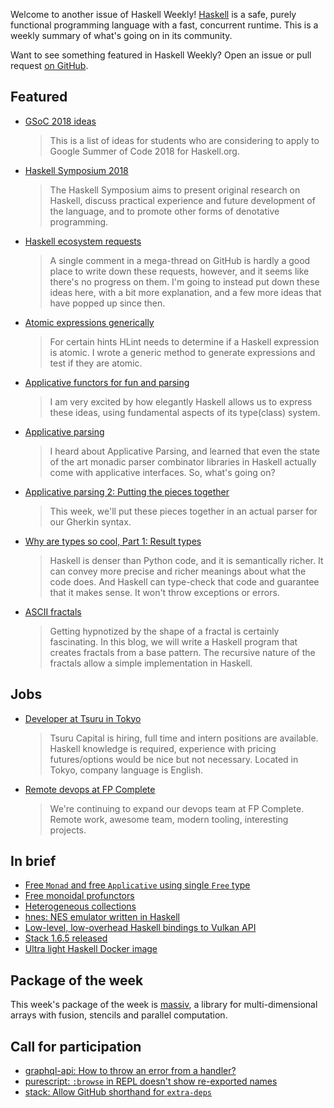 Welcome to another issue of Haskell Weekly!
[Haskell](https://www.haskell.org) is a safe, purely functional programming language with a fast, concurrent runtime.
This is a weekly summary of what's going on in its community.

Want to see something featured in Haskell Weekly?
Open an issue or pull request [on GitHub](https://github.com/haskellweekly/haskellweekly.github.io).

## Featured

-   [GSoC 2018 ideas](https://summer.haskell.org/ideas.html)

    > This is a list of ideas for students who are considering to apply to Google Summer of Code 2018 for Haskell.org.

-   [Haskell Symposium 2018](https://www.haskell.org/haskell-symposium/2018/)

    > The Haskell Symposium aims to present original research on Haskell, discuss practical experience and future development of the language, and to promote other forms of denotative programming.

-   [Haskell ecosystem requests](https://www.snoyman.com/blog/2018/02/haskell-ecosystem-requests)

    > A single comment in a mega-thread on GitHub is hardly a good place to write down these requests, however, and it seems like there's no progress on them. I'm going to instead put down these ideas here, with a bit more explanation, and a few more ideas that have popped up since then.

-   [Atomic expressions generically](https://neilmitchell.blogspot.com/2018/02/atomic-expressions-generically.html)

    > For certain hints HLint needs to determine if a Haskell expression is atomic. I wrote a generic method to generate expressions and test if they are atomic.

-   [Applicative functors for fun and parsing](https://arunraghavan.net/2018/02/applicative-functors-for-fun-and-parsing/)

    > I am very excited by how elegantly Haskell allows us to express these ideas, using fundamental aspects of its type(class) system.

-   [Applicative parsing](https://blog.lahteenmaki.net/applicative-parsing.html)

    > I heard about Applicative Parsing, and learned that even the state of the art monadic parser combinator libraries in Haskell actually come with applicative interfaces. So, what's going on?

-   [Applicative parsing 2: Putting the pieces together](https://mmhaskell.com/blog/2018/2/19/applicative-parsing-ii-putting-the-pieces-together)

    > This week, we'll put these pieces together in an actual parser for our Gherkin syntax.

-   [Why are types so cool, Part 1: Result types](https://blue-dinosaur.github.io/haskell/type-theory/programming/2018/02/19/result-types.html)

    > Haskell is denser than Python code, and it is semantically richer. It can convey more precise and richer meanings about what the code does. And Haskell can type-check that code and guarantee that it makes sense. It won't throw exceptions or errors.

-   [ASCII fractals](https://janmasrovira.gitlab.io/ascetic-slug/post/ascii-fractals/)

    > Getting hypnotized by the shape of a fractal is certainly fascinating. In this blog, we will write a Haskell program that creates fractals from a base pattern. The recursive nature of the fractals allow a simple implementation in Haskell.

## Jobs

-   [Developer at Tsuru in Tokyo](https://np.reddit.com/r/haskell/comments/7ysft5/tsuru_is_hiring/duits8s/)

    > Tsuru Capital is hiring, full time and intern positions are available. Haskell knowledge is required, experience with pricing futures/options would be nice but not necessary. Located in Tokyo, company language is English.

-   [Remote devops at FP Complete](https://twitter.com/snoyberg/status/965969385755172869)

    > We're continuing to expand our devops team at FP Complete. Remote work, awesome team, modern tooling, interesting projects.

## In brief

-   [Free `Monad` and free `Applicative` using single `Free` type](http://oleg.fi/gists/posts/2018-02-21-single-free.html)
-   [Free monoidal profunctors](https://bartoszmilewski.com/2018/02/20/free-monoidal-profunctors/)
-   [Heterogeneous collections](http://www.hsyl20.fr/home/posts/2018-02-21-heterogeneous-collections.html)
-   [hnes: NES emulator written in Haskell](https://github.com/dbousamra/hnes/tree/02a1db57c4cc045af64892919c395f09d129f9fd)
-   [Low-level, low-overhead Haskell bindings to Vulkan API](https://github.com/achirkin/vulkan/tree/cfb85bc7096abf6099b9253ac3da28d4ffd40ee4)
-   [Stack 1.6.5 released](https://github.com/commercialhaskell/stack/releases/tag/v1.6.5)
-   [Ultra light Haskell Docker image](https://github.com/naushadh/hello-world/tree/3a4ecb3e49a7cd1624c385bdb808518182fd17cb#example-1-ultra-light-docker-image)

## Package of the week

This week's package of the week is [massiv](https://hackage.haskell.org/package/massiv-0.1.0.0),
a library for multi-dimensional arrays with fusion, stencils and parallel computation.

## Call for participation

-   [graphql-api: How to throw an error from a handler?](https://github.com/haskell-graphql/graphql-api/issues/172)
-   [purescript: `:browse` in REPL doesn't show re-exported names](https://github.com/purescript/purescript/issues/3247)
-   [stack: Allow GitHub shorthand for `extra-deps`](https://github.com/commercialhaskell/stack/issues/3873)
